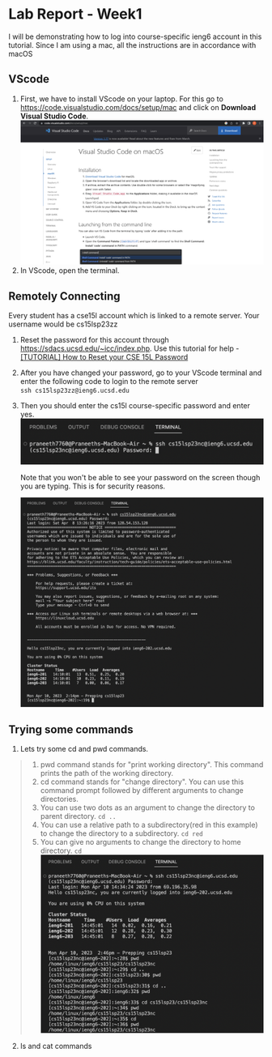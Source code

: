 # Lab Report - Week1
I will be demonstrating how to log into course-specific ieng6 account in this tutorial. Since I am using a mac, all the instructions are in accordance with macOS
## VScode
1. First, we have to install VScode on your laptop. For this go to <https://code.visualstudio.com/docs/setup/mac> and click on **Download Visual Studio Code**.
![Image](S1.png)
2. In VScode, open the terminal.


## Remotely Connecting
Every student has a cse15l account which is linked to a remote server. Your username would be cs15lsp23zz
1. Reset the password for this account through <https://sdacs.ucsd.edu/~icc/index.php>. Use this tutorial for help - [[TUTORIAL] How to Reset your CSE 15L Password](https://drive.google.com/file/d/17IDZn8Qq7Q0RkYMxdiIR0o6HJ3B5YqSW/view?usp=share_link)
2. After you have changed your password, go to your VScode terminal and enter the following code to login to the remote server\
    ```ssh cs15lsp23zz@ieng6.ucsd.edu```
3. Then you should enter the cs15l course-specific password and enter yes.
    ![Loging in to the remote server](S4.png)
    
    Note that you won't be able to see your password on the screen though you are typing. This is for security reasons.
    
    
    ![Login message](S3.png)

## Trying some commands
1. Lets try some cd and pwd commands.
> 1. pwd command stands for "print working directory". This command prints the path of the working directory.
> 2. cd command stands for "change directory". You can use this command prompt followed by different arguments to change directories.
> 3. You can use two dots as an argument to change the directory to parent directory. ```cd ..``` 
> 4. You can use a relative path to a subdirectory(red in this example) to change the directory to a subdirectory. ```cd red```
> 5. You can give no arguments to change the directory to home directory. ```cd```
![cd and pwd commands](S5.png)

2. ls and cat commands
